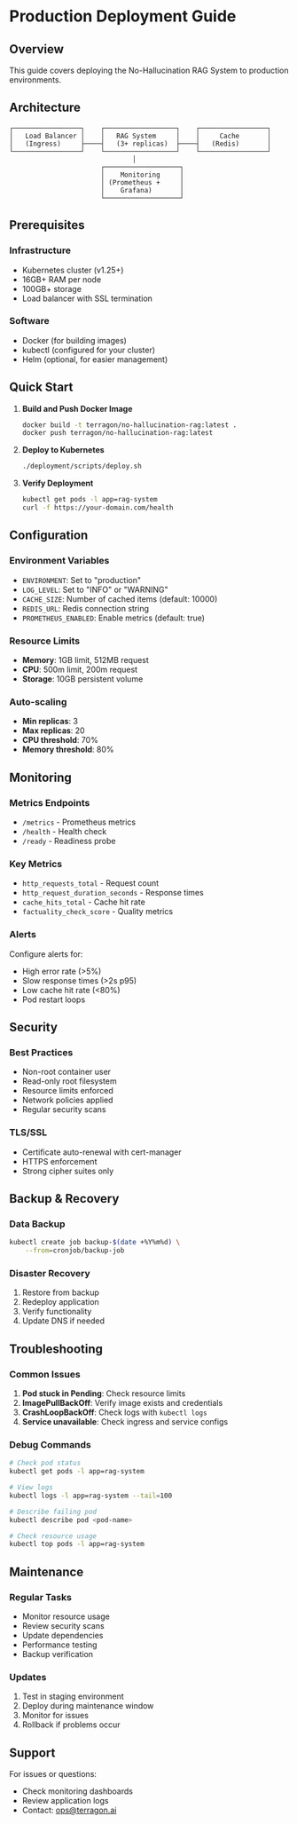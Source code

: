 # Production Deployment Guide

## Overview
This guide covers deploying the No-Hallucination RAG System to production environments.

## Architecture
```
┌─────────────────┐    ┌──────────────────┐    ┌─────────────────┐
│   Load Balancer │    │   RAG System     │    │     Cache       │
│   (Ingress)     ├────┤   (3+ replicas)  ├────┤   (Redis)       │
└─────────────────┘    └──────────────────┘    └─────────────────┘
                               │
                       ┌───────────────────┐
                       │    Monitoring     │
                       │ (Prometheus +     │
                       │    Grafana)       │
                       └───────────────────┘
```

## Prerequisites

### Infrastructure
- Kubernetes cluster (v1.25+)
- 16GB+ RAM per node
- 100GB+ storage
- Load balancer with SSL termination

### Software
- Docker (for building images)
- kubectl (configured for your cluster)
- Helm (optional, for easier management)

## Quick Start

1. **Build and Push Docker Image**
   ```bash
   docker build -t terragon/no-hallucination-rag:latest .
   docker push terragon/no-hallucination-rag:latest
   ```

2. **Deploy to Kubernetes**
   ```bash
   ./deployment/scripts/deploy.sh
   ```

3. **Verify Deployment**
   ```bash
   kubectl get pods -l app=rag-system
   curl -f https://your-domain.com/health
   ```

## Configuration

### Environment Variables
- `ENVIRONMENT`: Set to "production"
- `LOG_LEVEL`: Set to "INFO" or "WARNING"
- `CACHE_SIZE`: Number of cached items (default: 10000)
- `REDIS_URL`: Redis connection string
- `PROMETHEUS_ENABLED`: Enable metrics (default: true)

### Resource Limits
- **Memory**: 1GB limit, 512MB request
- **CPU**: 500m limit, 200m request
- **Storage**: 10GB persistent volume

### Auto-scaling
- **Min replicas**: 3
- **Max replicas**: 20
- **CPU threshold**: 70%
- **Memory threshold**: 80%

## Monitoring

### Metrics Endpoints
- `/metrics` - Prometheus metrics
- `/health` - Health check
- `/ready` - Readiness probe

### Key Metrics
- `http_requests_total` - Request count
- `http_request_duration_seconds` - Response times
- `cache_hits_total` - Cache hit rate
- `factuality_check_score` - Quality metrics

### Alerts
Configure alerts for:
- High error rate (>5%)
- Slow response times (>2s p95)
- Low cache hit rate (<80%)
- Pod restart loops

## Security

### Best Practices
- Non-root container user
- Read-only root filesystem
- Resource limits enforced
- Network policies applied
- Regular security scans

### TLS/SSL
- Certificate auto-renewal with cert-manager
- HTTPS enforcement
- Strong cipher suites only

## Backup & Recovery

### Data Backup
```bash
kubectl create job backup-$(date +%Y%m%d) \
    --from=cronjob/backup-job
```

### Disaster Recovery
1. Restore from backup
2. Redeploy application
3. Verify functionality
4. Update DNS if needed

## Troubleshooting

### Common Issues
1. **Pod stuck in Pending**: Check resource limits
2. **ImagePullBackOff**: Verify image exists and credentials
3. **CrashLoopBackOff**: Check logs with `kubectl logs`
4. **Service unavailable**: Check ingress and service configs

### Debug Commands
```bash
# Check pod status
kubectl get pods -l app=rag-system

# View logs
kubectl logs -l app=rag-system --tail=100

# Describe failing pod
kubectl describe pod <pod-name>

# Check resource usage
kubectl top pods -l app=rag-system
```

## Maintenance

### Regular Tasks
- Monitor resource usage
- Review security scans
- Update dependencies
- Performance testing
- Backup verification

### Updates
1. Test in staging environment
2. Deploy during maintenance window
3. Monitor for issues
4. Rollback if problems occur

## Support
For issues or questions:
- Check monitoring dashboards
- Review application logs
- Contact: ops@terragon.ai
